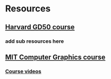 # Resources




## [Harvard GD50 course](https://cs50.harvard.edu/games/2018/)
### add sub resources here


## [MIT Computer Graphics course](https://ocw.mit.edu/courses/6-837-computer-graphics-fall-2012/pages/calendar/)
### [Course videos](https://www.youtube.com/watch?v=-LqUu61oRdk&list=PLQ3UicqQtfNuBjzJ-KEWmG1yjiRMXYKhh)
